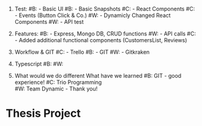 1. Test:
   #B: - Basic UI
   #B: - Basic Snapshots
   #C: - React Components
   #C: - Events (Button Click & Co.)
   #W: - Dynamicly Changed React Components
   #W: - API test

2. Features:
   #B: - Express, Mongo DB, CRUD functions
   #W: - API calls
   #C: - Added additional functional components (CustomersList, Reviews)

3. Workflow & GIT
   #C: - Trello
   #B: - GIT
   #W: - Gitkraken

4. Typescript
   #B:
   #W:

5. What would we do different
   What have we learned
   #B: GIT - good experience!
   #C: Trio Programming  
   #W: Team Dynamic - Thank you!

# Thesis Project
